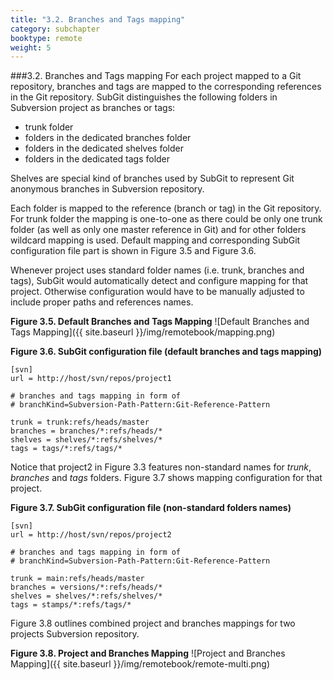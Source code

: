 ```yaml
---
title: "3.2. Branches and Tags mapping"
category: subchapter
booktype: remote
weight: 5
---
```

###3.2. Branches and Tags mapping
For each project mapped to a Git repository, branches and tags are mapped to the corresponding references in the Git repository. SubGit distinguishes the following folders in Subversion project as branches or tags:

+ trunk folder
+ folders in the dedicated branches folder
+ folders in the dedicated shelves folder
+ folders in the dedicated tags folder

Shelves are special kind of branches used by SubGit to represent Git anonymous branches in Subversion repository.

Each folder is mapped to the reference (branch or tag) in the Git repository. For trunk folder the mapping is one-to-one as there could be only one trunk folder (as well as only one master reference in Git) and for other folders wildcard mapping is used. Default mapping and corresponding SubGit configuration file part is shown in Figure 3.5 and Figure 3.6.

Whenever project uses standard folder names (i.e. trunk, branches and tags), SubGit would automatically detect and configure mapping for that project. Otherwise configuration would have to be manually adjusted to include proper paths and references names.

**Figure 3.5. Default Branches and Tags Mapping**
![Default Branches and Tags Mapping]({{ site.baseurl }}/img/remotebook/mapping.png)

**Figure 3.6. SubGit configuration file (default branches and tags mapping)**

    [svn]
    url = http://host/svn/repos/project1

    # branches and tags mapping in form of
    # branchKind=Subversion-Path-Pattern:Git-Reference-Pattern

    trunk = trunk:refs/heads/master
    branches = branches/*:refs/heads/*
    shelves = shelves/*:refs/shelves/*
    tags = tags/*:refs/tags/*

Notice that project2 in Figure 3.3 features non-standard names for *trunk*, *branches* and *tags* folders. Figure 3.7 shows mapping configuration for that project.

**Figure 3.7. SubGit configuration file (non-standard folders names)**

    [svn]
    url = http://host/svn/repos/project2

    # branches and tags mapping in form of
    # branchKind=Subversion-Path-Pattern:Git-Reference-Pattern

    trunk = main:refs/heads/master
    branches = versions/*:refs/heads/*
    shelves = shelves/*:refs/shelves/*
    tags = stamps/*:refs/tags/*

Figure 3.8 outlines combined project and branches mappings for two projects Subversion repository.

**Figure 3.8. Project and Branches Mapping**
![Project and Branches Mapping]({{ site.baseurl }}/img/remotebook/remote-multi.png)

[](#up)